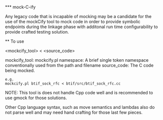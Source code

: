 

*** mock-C-ify

Any legacy code that is incapable of mocking may be a candidate for the
use of the mockCify tool to mock code in order to provide symbolic endpoints during the linkage
phase with additonal run time configurability to provide crafted testing solution.


** To use

<mockcify_tool> <namespace> < <source_code>

mockcify_tool: mockcify.pl
namespace: A brief single token namespace conventionally used from the path and filename
source_code: The C code being mocked.

```
e.g.
mockcify.pl btif_sock_rfc < btif/src/btif_sock_rfc.cc
```

NOTE: This tool is does not handle Cpp code well and is recommended to use gmock for those solutions.

Other Cpp language syntax, such as move semantics and lambdas also do not parse well and may need hand
crafting for those last few pieces.

